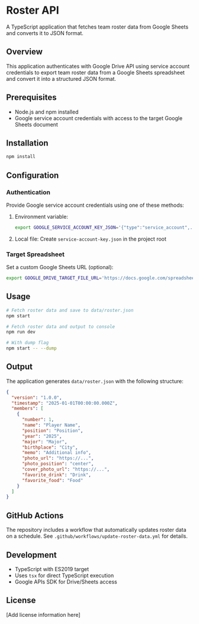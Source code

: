 # Roster API

A TypeScript application that fetches team roster data from Google Sheets and converts it to JSON format.

## Overview

This application authenticates with Google Drive API using service account credentials to export team roster data from a Google Sheets spreadsheet and convert it into a structured JSON format.

## Prerequisites

- Node.js and npm installed
- Google service account credentials with access to the target Google Sheets document

## Installation

```bash
npm install
```

## Configuration

### Authentication

Provide Google service account credentials using one of these methods:

1. Environment variable:
   ```bash
   export GOOGLE_SERVICE_ACCOUNT_KEY_JSON='{"type":"service_account",...}'
   ```

2. Local file:
   Create `service-account-key.json` in the project root

### Target Spreadsheet

Set a custom Google Sheets URL (optional):
```bash
export GOOGLE_DRIVE_TARGET_FILE_URL='https://docs.google.com/spreadsheets/d/YOUR_FILE_ID'
```

## Usage

```bash
# Fetch roster data and save to data/roster.json
npm start

# Fetch roster data and output to console
npm run dev

# With dump flag
npm start -- --dump
```

## Output

The application generates `data/roster.json` with the following structure:

```json
{
  "version": "1.0.0",
  "timestamp": "2025-01-01T00:00:00.000Z",
  "members": [
    {
      "number": 1,
      "name": "Player Name",
      "position": "Position",
      "year": "2025",
      "major": "Major",
      "birthplace": "City",
      "memo": "Additional info",
      "photo_url": "https://...",
      "photo_position": "center",
      "cover_photo_url": "https://...",
      "favorite_drink": "Drink",
      "favorite_food": "Food"
    }
  ]
}
```

## GitHub Actions

The repository includes a workflow that automatically updates roster data on a schedule. See `.github/workflows/update-roster-data.yml` for details.

## Development

- TypeScript with ES2019 target
- Uses `tsx` for direct TypeScript execution
- Google APIs SDK for Drive/Sheets access

## License

[Add license information here]